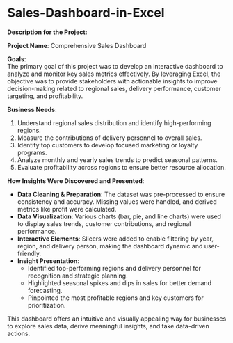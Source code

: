# Sales-Dashboard-in-Excel

**Description for the Project:**

**Project Name**: Comprehensive Sales Dashboard  

**Goals**:  
The primary goal of this project was to develop an interactive dashboard to analyze and monitor key sales metrics effectively. By leveraging Excel, the objective was to provide stakeholders with actionable insights to improve decision-making related to regional sales, delivery performance, customer targeting, and profitability.

**Business Needs**:  
1. Understand regional sales distribution and identify high-performing regions.  
2. Measure the contributions of delivery personnel to overall sales.  
3. Identify top customers to develop focused marketing or loyalty programs.  
4. Analyze monthly and yearly sales trends to predict seasonal patterns.  
5. Evaluate profitability across regions to ensure better resource allocation.  

**How Insights Were Discovered and Presented**:  
- **Data Cleaning & Preparation**: The dataset was pre-processed to ensure consistency and accuracy. Missing values were handled, and derived metrics like profit were calculated.  
- **Data Visualization**: Various charts (bar, pie, and line charts) were used to display sales trends, customer contributions, and regional performance.  
- **Interactive Elements**: Slicers were added to enable filtering by year, region, and delivery person, making the dashboard dynamic and user-friendly.  
- **Insight Presentation**:  
  - Identified top-performing regions and delivery personnel for recognition and strategic planning.  
  - Highlighted seasonal spikes and dips in sales for better demand forecasting.  
  - Pinpointed the most profitable regions and key customers for prioritization.  

This dashboard offers an intuitive and visually appealing way for businesses to explore sales data, derive meaningful insights, and take data-driven actions.
